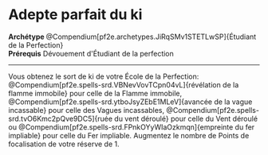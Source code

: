 # Adepte parfait du ki

<div><strong>Archétype </strong>@Compendium[pf2e.archetypes.JiRqSMv1STETLwSP]{Étudiant de la Perfection}</div>
<div><span id="ctl00_MainContent_DetailedOutput"><strong>Prérequis</strong> Dévouement d'Étudiant de la perfection<br></span></div>
<hr>
<p>Vous obtenez le sort de ki de votre École de la Perfection: @Compendium[pf2e.spells-srd.VBNevVovTCpn04vL]{révélation de la flamme immobile} pour celle de la Flamme immobile, @Compendium[pf2e.spells-srd.ytboJsyZEbE1MLeV]{avancée de la vague incassable} pour celle des Vagues incassables, @Compendium[pf2e.spells-srd.tvO6Kmc2pQve9DC5]{ruée du vent déroulé} pour celle du Vent déroulé ou @Compendium[pf2e.spells-srd.FPnkOYyWIaOzkmqn]{empreinte du fer impliable} pour celle du Fer impliable. Augmentez le nombre de Points de focalisation de votre réserve de 1.&nbsp;</p>